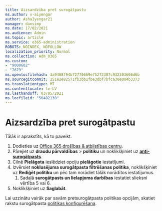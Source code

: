 ```yaml
---
title: Aizsardzība pret surogātpastu
ms.author: v-aiyengar
author: AshaIyengar21
manager: dansimp
ms.date: 17/02/2021
ms.audience: Admin
ms.topic: article
ms.service: o365-administration
ROBOTS: NOINDEX, NOFOLLOW
localization_priority: Normal
ms.collection: Adm_O365
ms.custom:
- "9000682"
- "7679"
ms.openlocfilehash: 3a9408f94b72770669e75272307c932303666d6b
ms.sourcegitcommit: 251e2e82571fb3bb1fbe3dbf7bfca30e004b3373
ms.translationtype: MT
ms.contentlocale: lv-LV
ms.lasthandoff: 03/05/2021
ms.locfileid: "50482130"
---
```

# <a name="set-up-an-anti-spam-protection"></a>Aizsardzība pret surogātpastu

Tālāk ir aprakstīts, kā to paveikt.

1. Dodieties uz [Office 365 drošības & atbilstības centru](https://go.microsoft.com/fwlink/p/?linkid=2077143).
1. Pārejiet uz **draudu pārvaldības**  >  **politiku** un noklikšķiniet uz **[anti-surogātpasts](https://go.microsoft.com/fwlink/p/?linkid=2077143)**.
1. Cilnē **Pielāgota** ieslēdziet opciju **pielāgotie** iestatījumi.
1. Izvērsiet **noklusējuma surogātpasta filtrēšanas politika**, noklikšķiniet uz **Rediģēt politiku** un pēc tam norādiet tālāk norādītos iestatījumus.
    1. Sadaļā **surogātpasts un lielapjoma darbības** iestatiet slieksni vērtība 5 vai 6.
1. Noklikšķiniet uz **Saglabāt**.

Lai uzzinātu vairāk par savām pretsurogātpasta politikas opcijām, skatiet rakstu surogātpasta [politikas konfigurēšana](https://go.microsoft.com/fwlink/?linkid=2092051).
